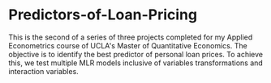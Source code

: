 # Predictors-of-Loan-Pricing
This is the second of a series of three projects completed for my Applied Econometrics course of UCLA's Master of Quantitative Economics. The objective is to identify the best predictor of personal loan prices. To achieve this, we test multiple MLR models inclusive of variables transformations and interaction variables.
